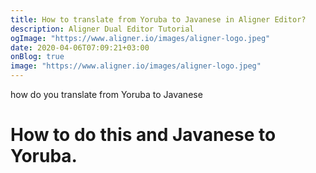 ```yaml
---
title: How to translate from Yoruba to Javanese in Aligner Editor?
description: Aligner Dual Editor Tutorial
ogImage: "https://www.aligner.io/images/aligner-logo.jpeg"
date: 2020-04-06T07:09:21+03:00
onBlog: true
image: "https://www.aligner.io/images/aligner-logo.jpeg"
---
```


how do you translate from Yoruba to Javanese

# How to do this and Javanese to Yoruba.


